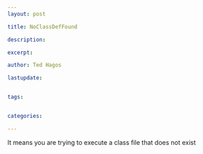 ```yaml
---
layout: post

title: NoClassDefFound

description: 

excerpt: 

author: Ted Hagos

lastupdate: 


tags:


categories:

---
```


It means you are trying to execute a class file that does not exist
